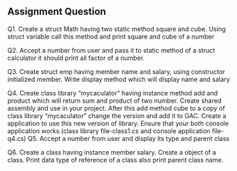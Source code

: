 ## Assignment Question

Q1. Create a struct Math having two static method square and cube. Using struct variable call this method and print square and cube of a number

Q2. Accept a number from user and pass it to static method of a struct calculator it should print all factor of a number.

Q3. Create struct emp having member name and salary, using constructor initialized member. Write display method which will display name and salary

Q4. Create class library “mycaculator” having instance method  add and product which will return sum and product of two number. Create shared assembly and use in your project. After  this add method cube  to a copy of class library “mycaculator” change the version and add it to GAC. Create a application to use this new version of library. Ensure that your both console application works.(class library file-class1.cs and console application file-q4.cs)
Q5. Accept a number from user and display its type and parent class 

Q6. Create a class having instance member salary. Create a object of a class. Print data type of reference of a class also print parent class name.


